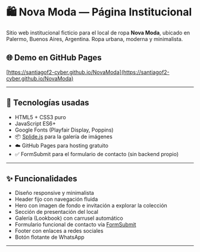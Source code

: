 # 🛍️ Nova Moda — Página Institucional

Sitio web institucional ficticio para el local de ropa **Nova Moda**, ubicado en Palermo, Buenos Aires, Argentina. Ropa urbana, moderna y minimalista.

## 🌐 Demo en GitHub Pages

[https://santiagof2-cyber.github.io/NovaModa](https://santiagof2-cyber.github.io/NovaModa)

---


## 🎨 Tecnologías usadas

- HTML5 + CSS3 puro
- JavaScript ES6+
- Google Fonts (Playfair Display, Poppins)
- 📦 [Splide.js](https://splidejs.com/) para la galería de imágenes
- ☁️ GitHub Pages para hosting gratuito
- ✅ FormSubmit para el formulario de contacto (sin backend propio)

---

## ✨ Funcionalidades

- Diseño responsive y minimalista
- Header fijo con navegación fluida
- Hero con imagen de fondo e invitación a explorar la colección
- Sección de presentación del local
- Galería (Lookbook) con carrusel automático
- Formulario funcional de contacto vía [FormSubmit](https://formsubmit.co)
- Footer con enlaces a redes sociales
- Botón flotante de WhatsApp

---




